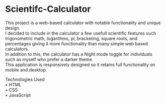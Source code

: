 # Scientifc-Calculator
This project is a web-based calculator with notable functionality and unique design.<br>
I decided to include in the calculator a few usefull scientific features such trigonometric math, logarithms, pi, bracketing, square roots, and percentages giving it more functionality than many simple web based calculators.<br>
In addition to this, the calculator has a Night mode toggle for individuals such as myself who prefer a darker theme.<br>
This application is responsively designed so it retains full functionality on mobile and desktop.<br>

Technologies Used<br>
  • HTML<br>
  • CSS<br>
  • JavaScript
